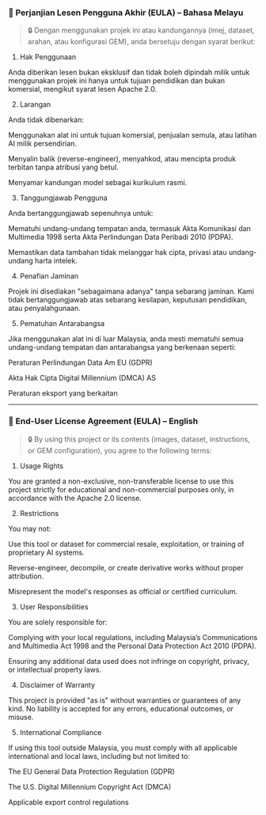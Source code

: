 ### 📄 Perjanjian Lesen Pengguna Akhir (EULA) – Bahasa Melayu

> 🔒 Dengan menggunakan projek ini atau kandungannya (imej, dataset, arahan, atau konfigurasi GEM), anda bersetuju dengan syarat berikut:

1. Hak Penggunaan

Anda diberikan lesen bukan eksklusif dan tidak boleh dipindah milik untuk menggunakan projek ini hanya untuk tujuan pendidikan dan bukan komersial, mengikut syarat lesen Apache 2.0.

2. Larangan

Anda tidak dibenarkan:

Menggunakan alat ini untuk tujuan komersial, penjualan semula, atau latihan AI milik persendirian.

Menyalin balik (reverse-engineer), menyahkod, atau mencipta produk terbitan tanpa atribusi yang betul.

Menyamar kandungan model sebagai kurikulum rasmi.

3. Tanggungjawab Pengguna

Anda bertanggungjawab sepenuhnya untuk:

Mematuhi undang-undang tempatan anda, termasuk Akta Komunikasi dan Multimedia 1998 serta Akta Perlindungan Data Peribadi 2010 (PDPA).

Memastikan data tambahan tidak melanggar hak cipta, privasi atau undang-undang harta intelek.

4. Penafian Jaminan

Projek ini disediakan "sebagaimana adanya" tanpa sebarang jaminan. Kami tidak bertanggungjawab atas sebarang kesilapan, keputusan pendidikan, atau penyalahgunaan.

5. Pematuhan Antarabangsa

Jika menggunakan alat ini di luar Malaysia, anda mesti mematuhi semua undang-undang tempatan dan antarabangsa yang berkenaan seperti:

Peraturan Perlindungan Data Am EU (GDPR)

Akta Hak Cipta Digital Millennium (DMCA) AS

Peraturan eksport yang berkaitan

--- 

### 📄 End-User License Agreement (EULA) – English

> 🔒 By using this project or its contents (images, dataset, instructions, or GEM configuration), you agree to the following terms:

1. Usage Rights

You are granted a non-exclusive, non-transferable license to use this project strictly for educational and non-commercial purposes only, in accordance with the Apache 2.0 license.

2. Restrictions

You may not:

Use this tool or dataset for commercial resale, exploitation, or training of proprietary AI systems.

Reverse-engineer, decompile, or create derivative works without proper attribution.

Misrepresent the model's responses as official or certified curriculum.

3. User Responsibilities

You are solely responsible for:

Complying with your local regulations, including Malaysia’s Communications and Multimedia Act 1998 and the Personal Data Protection Act 2010 (PDPA).

Ensuring any additional data used does not infringe on copyright, privacy, or intellectual property laws.

4. Disclaimer of Warranty

This project is provided "as is" without warranties or guarantees of any kind. No liability is accepted for any errors, educational outcomes, or misuse.

5. International Compliance

If using this tool outside Malaysia, you must comply with all applicable international and local laws, including but not limited to:

The EU General Data Protection Regulation (GDPR)

The U.S. Digital Millennium Copyright Act (DMCA)

Applicable export control regulations
